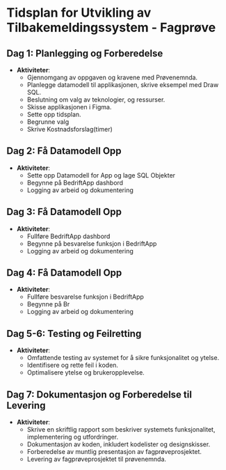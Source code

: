 # Tidsplan for Utvikling av Tilbakemeldingssystem - Fagprøve

## Dag 1: Planlegging og Forberedelse
- **Aktiviteter**:
  - Gjennomgang av oppgaven og kravene med Prøvenemnda.
  - Planlegge datamodell til applikasjonen, skrive eksempel med Draw SQL.
  - Beslutning om valg av teknologier, og ressurser.
  - Skisse applikasjonen i Figma.
  - Sette opp tidsplan.
  - Begrunne valg
  - Skrive Kostnadsforslag(timer)


## Dag 2: Få Datamodell Opp
- **Aktiviteter**:
  - Sette opp Datamodell for App og lage SQL Objekter 
  - Begynne på BedriftApp dashbord
  - Logging av arbeid og dokumentering

## Dag 3: Få Datamodell Opp
- **Aktiviteter**:
  - Fullføre BedriftApp dashbord
  - Begynne på besvarelse funksjon i BedriftApp
  - Logging av arbeid og dokumentering

## Dag 4: Få Datamodell Opp
- **Aktiviteter**:
  - Fullføre besvarelse funksjon i BedriftApp
  - Begynne på Br
  - Logging av arbeid og dokumentering


## Dag 5-6: Testing og Feilretting
- **Aktiviteter**:
  - Omfattende testing av systemet for å sikre funksjonalitet og ytelse.
  - Identifisere og rette feil i koden.
  - Optimalisere ytelse og brukeropplevelse.

## Dag 7: Dokumentasjon og Forberedelse til Levering
- **Aktiviteter**:
  - Skrive en skriftlig rapport som beskriver systemets funksjonalitet, implementering og utfordringer.
  - Dokumentasjon av koden, inkludert kodelister og designskisser.
  - Forberedelse av muntlig presentasjon av fagprøveprosjektet.
  - Levering av fagprøveprosjektet til prøvenemnda.

